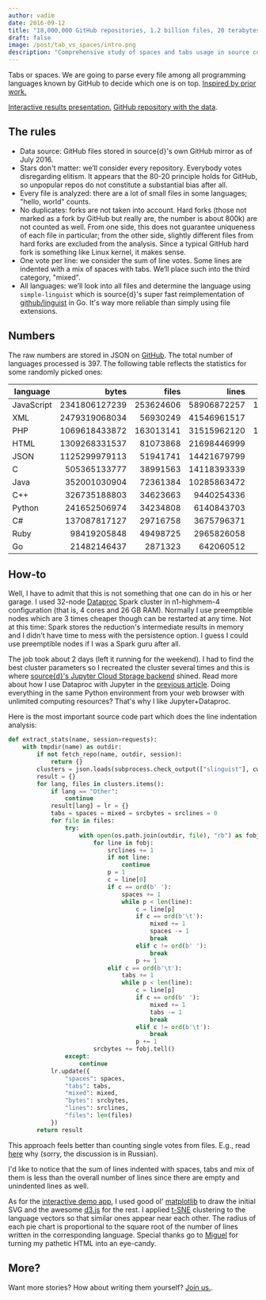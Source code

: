 ```yaml
---
author: vadim
date: 2016-09-12
title: "18,000,000 GitHub repositories, 1.2 billion files, 20 terabytes of code: Spaces or Tabs"
draft: false
image: /post/tab_vs_spaces/intro.png
description: "Comprehensive study of spaces and tabs usage in source code in GitHub repositories"
---
```

Tabs or spaces. We are going to parse every file among all programming languages known by GitHub to decide which one is on top.
[Inspired by prior work.](https://medium.com/@hoffa/400-000-github-repositories-1-billion-files-14-terabytes-of-code-spaces-or-tabs-7cfe0b5dd7fd)

[Interactive results presentation.](https://blog.sourced.tech/ext/tabs_spaces/index.html)
[GitHub repository with the data](https://github.com/src-d/tab-vs-spaces).

The rules
---------
* Data source: GitHub files stored in source{d}'s own GitHub mirror as of July 2016.
* Stars don't matter: we’ll consider every repository. Everybody votes disregarding elitism. It appears that the 80-20 principle holds for GitHub, so unpopular repos do not constitute a substantial bias after all.
* Every file is analyzed: there are a lot of small files in some languages; "hello, world" counts.
* No duplicates: forks are not taken into account. Hard forks (those not marked as a fork by GitHub but really are, the number is about 800k) are not counted as well. From one side, this does not guarantee uniqueness of each file in particular; from the other side, slightly different files from hard forks are excluded from the analysis. Since a typical GitHub hard fork is something like Linux kernel, it makes sense.
* One vote per line: we consider the sum of line votes. Some lines are indented with a mix of spaces with tabs. We’ll place such into the third category, "mixed".
* All languages: we’ll look into all files and determine the language using `simple-linguist` which is
source{d}'s super fast reimplementation of [github/linguist](https://github.com/github/linguist) in Go. It's way more reliable than simply using file extensions.

Numbers
-------
The raw numbers are stored in JSON on [GitHub](https://github.com/src-d/tab-vs-spaces/blob/master/tabs_spaces.json).
The total number of languages processed is 397. The following table reflects the statistics for some randomly picked ones:

 language |    bytes    |  files  |   lines   |  mixed   |  spaces   |   tabs   
----------|------------:|--------:|----------:|---------:|----------:|---------:
JavaScript|2341806127239|253624606|58906872257|1174892415|37690003403|7595561183
XML       |2479319068034| 56930249|41546961517| 158432895|35423202049|2794001951
PHP       |1069618433872|163013141|31515962120|1464277369|15795790172|7712560467
HTML      |1309268331537| 81073868|21698446999| 256776996| 7122281936|3545117027
JSON      |1125299979113| 51941741|14421679799|  15889863|12115289140| 998615764
C         | 505365133777| 38991563|14118393339| 331609597| 5632754946|2279561513
Java      | 352001030904| 72361384|10285863472| 390202031| 5483159668|2251173735
C++       | 326735188803| 34623663| 9440254336|  89452186| 4397365839|1553220391
Python    | 241652506974| 34234808| 6140843703|   5944925| 4126542776| 178522473
C#        | 137087817127| 29716758| 3675796371|  15045917| 2248783332| 665551412
Ruby      |  98419205848| 49498725| 2965826058|   6419455| 2141818861|  77159434
Go        |  21482146437|  2871323|  642060512|    703820|   12221314| 434530437

How-to
------
Well, I have to admit that this is not something that one can do in his or her garage.
I used 32-node [Dataproc](https://cloud.google.com/dataproc/) Spark cluster in n1-highmem-4 configuration
(that is, 4 cores and 26 GB RAM). Normally I use preemptible nodes which are 3 times cheaper though can be
restarted at any time. Not at this time: Spark stores the reduction's intermediate results
in memory and I didn't have time to mess with the persistence option. I guess I could use
preemptible nodes if I was a Spark guru after all.

The job took about 2 days (left it running for the weekend). I had to find the best cluster parameters so
I recreated the cluster several times and this is where [source{d}'s Jupyter Cloud Storage backend](https://github.com/src-d/jgscm)
shined. Read more about how I use Dataproc with Jupyter in the [previous article](http://blog.sourced.tech/post/dataproc_jupyter/).
Doing everything in the same Python environment from your web browser with unlimited computing resources?
That's why I like Jupyter+Dataproc.

Here is the most important source code part which does the line indentation analysis:
```python
def extract_stats(name, session=requests):
    with tmpdir(name) as outdir:
        if not fetch_repo(name, outdir, session):
            return {}
        clusters = json.loads(subprocess.check_output(["slinguist"], cwd=outdir).decode("utf-8"))
        result = {}
        for lang, files in clusters.items():
            if lang == "Other":
                continue
            result[lang] = lr = {}
            tabs = spaces = mixed = srcbytes = srclines = 0
            for file in files:
                try:
                    with open(os.path.join(outdir, file), "rb") as fobj:
                        for line in fobj:
                            srclines += 1
                            if not line:
                                continue
                            p = 1
                            c = line[0]
                            if c == ord(b' '):
                                spaces += 1
                                while p < len(line):
                                    c = line[p]
                                    if c == ord(b'\t'):
                                        mixed += 1
                                        spaces -= 1
                                        break
                                    elif c != ord(b' '):
                                        break
                                    p += 1
                            elif c == ord(b'\t'):
                                tabs += 1
                                while p < len(line):                                
                                    c = line[p]
                                    if c == ord(b' '):
                                        mixed += 1
                                        tabs -= 1
                                        break
                                    elif c != ord(b'\t'):
                                        break
                                    p += 1
                        srcbytes += fobj.tell()
                except:
                    continue
            lr.update({
                "spaces": spaces,
                "tabs": tabs,
                "mixed": mixed,
                "bytes": srcbytes,
                "lines": srclines,
                "files": len(files)
            })
        return result
```
This approach feels better than counting single votes from files. E.g., read
[here](https://habrahabr.ru/post/308974/#comment_9784722) why (sorry, the discussion is in Russian).

I'd like to notice that the sum of lines indented with spaces, tabs and mix of them is
less than the overall number of lines since there are empty and unindented lines
as well.

As for the [interactive demo app](...), I used good ol' [matplotlib](http://matplotlib.org/)
to draw the initial SVG and the awesome [d3.js](https://d3js.org/) for the rest.
I applied [t-SNE](https://lvdmaaten.github.io/tsne/) clustering to the language vectors so that
similar ones appear near each other. The radius of each pie chart is proportional to the square root
of the number of lines written in the corresponding language.
Special thanks go to [Miguel](https://github.com/mvader) for turning my pathetic HTML into an eye-candy.

More?
-----
Want more stories? How about writing them yourself? [Join us.](talent@sourced.tech).
